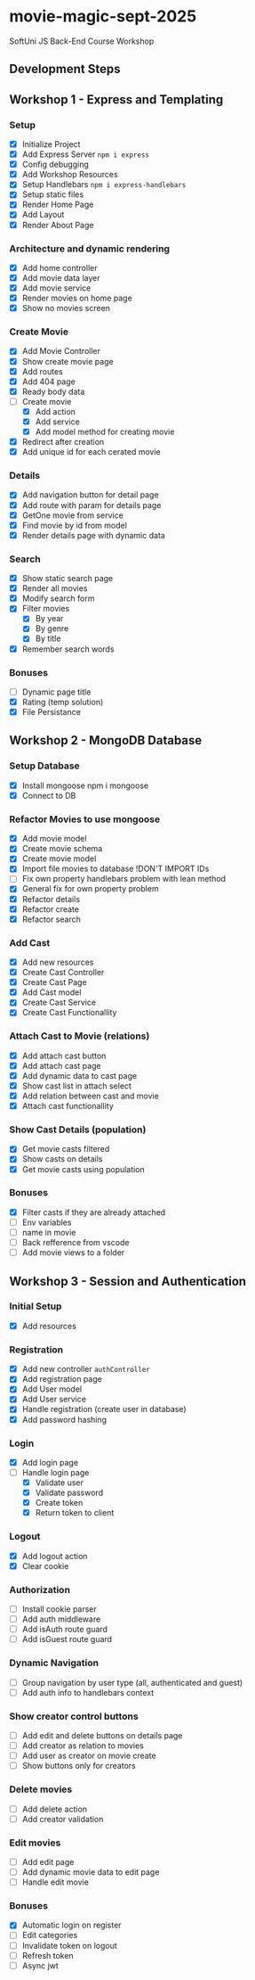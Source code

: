 # movie-magic-sept-2025

SoftUni JS Back-End Course Workshop

## Development Steps

## Workshop 1 - Express and Templating

### Setup

-   [x] Initialize Project
-   [x] Add Express Server `npm i express`
-   [x] Config debugging
-   [x] Add Workshop Resources
-   [x] Setup Handlebars `npm i express-handlebars`
-   [x] Setup static files
-   [x] Render Home Page
-   [x] Add Layout
-   [x] Render About Page

### Architecture and dynamic rendering

-   [x] Add home controller
-   [x] Add movie data layer
-   [x] Add movie service
-   [x] Render movies on home page
-   [x] Show no movies screen

### Create Movie

-   [x] Add Movie Controller
-   [x] Show create movie page
-   [x] Add routes
-   [x] Add 404 page
-   [x] Ready body data
-   [ ] Create movie
    -   [x] Add action
    -   [x] Add service
    -   [x] Add model method for creating movie
-   [x] Redirect after creation
-   [x] Add unique id for each cerated movie

### Details

-   [x] Add navigation button for detail page
-   [x] Add route with param for details page
-   [x] GetOne movie from service
-   [x] Find movie by id from model
-   [x] Render details page with dynamic data

### Search

-   [x] Show static search page
-   [x] Render all movies
-   [x] Modify search form
-   [x] Filter movies
    -   [x] By year
    -   [x] By genre
    -   [x] By title
-   [x] Remember search words

### Bonuses

-   [ ] Dynamic page title
-   [x] Rating (temp solution)
-   [x] File Persistance

## Workshop 2 - MongoDB Database

### Setup Database

-   [x] Install mongoose npm i mongoose
-   [x] Connect to DB

### Refactor Movies to use mongoose

-   [x] Add movie model
-   [x] Create movie schema
-   [x] Create movie model
-   [x] Import file movies to database !DON'T IMPORT IDs
-   [ ] Fix own property handlebars problem with lean method
-   [x] General fix for own property problem
-   [x] Refactor details
-   [x] Refactor create
-   [x] Refactor search

### Add Cast

-   [x] Add new resources
-   [x] Create Cast Controller
-   [x] Create Cast Page
-   [x] Add Cast model
-   [x] Create Cast Service
-   [x] Create Cast Functionallity

### Attach Cast to Movie (relations)

-   [x] Add attach cast button
-   [x] Add attach cast page
-   [x] Add dynamic data to cast page
-   [x] Show cast list in attach select
-   [x] Add relation between cast and movie
-   [x] Attach cast functionallity

### Show Cast Details (population)

-   [x] Get movie casts filtered
-   [x] Show casts on details
-   [x] Get movie casts using population

### Bonuses

-   [x] Filter casts if they are already attached
-   [ ] Env variables
-   [ ] name in movie
-   [ ] Back refference from vscode
-   [ ] Add movie views to a folder

## Workshop 3 - Session and Authentication

### Initial Setup

-   [x] Add resources

### Registration

-   [x] Add new controller `authController`
-   [x] Add registration page
-   [x] Add User model
-   [x] Add User service
-   [x] Handle registration (create user in database)
-   [x] Add password hashing

### Login

-   [x] Add login page
-   [ ] Handle login page
    -   [x] Validate user
    -   [x] Validate password
    -   [x] Create token
    -   [x] Return token to client

### Logout

-   [x] Add logout action
-   [x] Clear cookie

### Authorization

-   [ ] Install cookie parser
-   [ ] Add auth middleware
-   [ ] Add isAuth route guard
-   [ ] Add isGuest route guard

### Dynamic Navigation

-   [ ] Group navigation by user type (all, authenticated and guest)
-   [ ] Add auth info to handlebars context

### Show creator control buttons

-   [ ] Add edit and delete buttons on details page
-   [ ] Add creator as relation to movies
-   [ ] Add user as creator on movie create
-   [ ] Show buttons only for creators

### Delete movies

-   [ ] Add delete action
-   [ ] Add creator validation

### Edit movies

-   [ ] Add edit page
-   [ ] Add dynamic movie data to edit page
-   [ ] Handle edit movie

### Bonuses

-   [x] Automatic login on register
-   [ ] Edit categories
-   [ ] Invalidate token on logout
-   [ ] Refresh token
-   [ ] Async jwt
